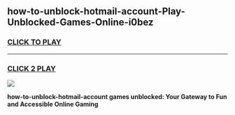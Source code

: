 
## how-to-unblock-hotmail-account-Play-Unblocked-Games-Online-i0bez
<h3>
<a href="https://premium76.site?title=how-to-unblock-hotmail-account&ref=25A">CLICK TO PLAY</a></h3>
<hr>

<h3>
<a href="https://premium76.site?title=how-to-unblock-hotmail-account&ref=25A">CLICK 2 PLAY</a>
  
</h3>

<a href="https://premium76.site?title=how-to-unblock-hotmail-account&ref=25A"><img src="https://clearcache.store/games.png"></a>


**how-to-unblock-hotmail-account games unblocked: Your Gateway to Fun and Accessible Online Gaming**
